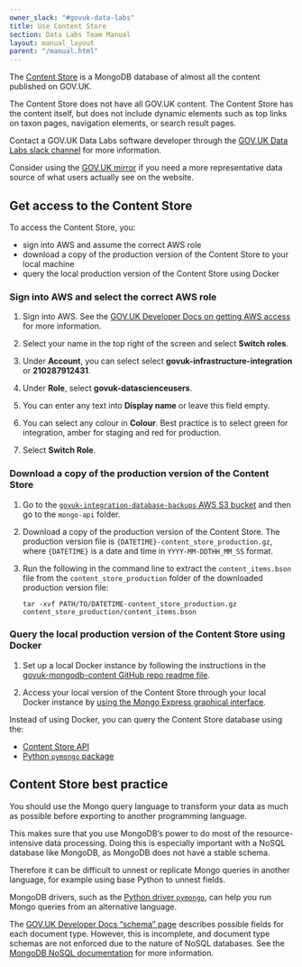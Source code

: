 ```yaml
---
owner_slack: "#govuk-data-labs"
title: Use Content Store
section: Data Labs Team Manual
layout: manual_layout
parent: "/manual.html"
---
```


The [Content Store](https://docs.publishing.service.gov.uk/apps/content-store.html) is a MongoDB database of almost all the content published on GOV.UK.

The Content Store does not have all GOV.UK content. The Content Store has the content itself, but does not include dynamic elements such as top links on taxon pages, navigation elements, or search result pages.

Contact a GOV.UK Data Labs software developer through the [GOV.UK Data Labs slack channel](https://gds.slack.com/archives/CHR4UQKU4) for more information.

Consider using the [GOV.UK mirror](/manual/datalabs-govuk-mirror.html) if you need a more representative data source of what users actually see on the website.

## Get access to the Content Store

To access the Content Store, you:

- sign into AWS and assume the correct AWS role
- download a copy of the production version of the Content Store to your local machine
- query the local production version of the Content Store using Docker

### Sign into AWS and select the correct AWS role

1. Sign into AWS. See the [GOV.UK Developer Docs on getting AWS access](https://docs.publishing.service.gov.uk/manual/get-started.html#7-get-aws-access) for more information.

1. Select your name in the top right of the screen and select __Switch roles__.

1. Under __Account__, you can select select __govuk-infrastructure-integration__ or __210287912431__.

1. Under __Role__, select __govuk-datascienceusers__.

1. You can enter any text into __Display name__ or leave this field empty.

1. You can select any colour in __Colour__. Best practice is to select green for integration, amber for staging and red for production.

1. Select __Switch Role__.

### Download a copy of the production version of the Content Store

1. Go to the [`govuk-integration-database-backups` AWS S3 bucket](https://s3.console.aws.amazon.com/s3/buckets/govuk-integration-database-backups?prefix=mongo-api%2F&region=eu-west-1) and then go to the `mongo-api` folder.

1. Download a copy of the production version of the Content Store. The production version file is `{DATETIME}-content_store_production.gz`, where `{DATETIME}` is a date and time in `YYYY-MM-DDTHH_MM_SS` format.

1. Run the following in the command line to extract the `content_items.bson` file from the `content_store_production` folder of the downloaded production version file:

    ```
    tar -xvf PATH/TO/DATETIME-content_store_production.gz content_store_production/content_items.bson
    ```

### Query the local production version of the Content Store using Docker

1. Set up a local Docker instance by following the instructions in the [govuk-mongodb-content GitHub repo readme file](https://github.com/alphagov/govuk-mongodb-content).

1. Access your local version of the Content Store through your local Docker instance by [using the Mongo Express graphical interface](https://github.com/alphagov/govuk-mongodb-content#interact-with-mongodb-instance).

Instead of using Docker, you can query the Content Store database using the:

- [Content Store API](https://docs.publishing.service.gov.uk/apps/content-store/content-store-api.html)
- [Python `pymongo` package](https://github.com/alphagov/govuk-intent-detector/blob/define-content-schemas/notebooks/writing_aggregation_queries_for_content_store_with_pymongo.ipynb)

## Content Store best practice

You should use the Mongo query language to transform your data as much as possible before exporting to another programming language.

This makes sure that you use MongoDB’s power to do most of the resource-intensive data processing. Doing this is especially important with a NoSQL database like MongoDB, as MongoDB does not have a stable schema.

Therefore it can be difficult to unnest or replicate Mongo queries in another language, for example using base Python to unnest fields.

MongoDB drivers, such as the [Python driver `pymongo`](https://pymongo.readthedocs.io/), can help you run Mongo queries from an alternative language.

The [GOV.UK Developer Docs “schema” page](https://docs.publishing.service.gov.uk/content-schemas.html) describes possible fields for each document type. However, this is incomplete, and document type schemas are not enforced due to the nature of NoSQL databases. See the [MongoDB NoSQL documentation](https://www.mongodb.com/nosql-explained) for more information.
